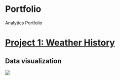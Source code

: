 # Portfolio
Analytics Portfolio
# [Project 1: Weather History](https://github.com/User-Ehmedov-Ferid/Portfolio/blob/main/project1.ipynb)
## Data visualization
![](https://github.com/User-Ehmedov-Ferid/Portfolio/blob/main/output1.png)
